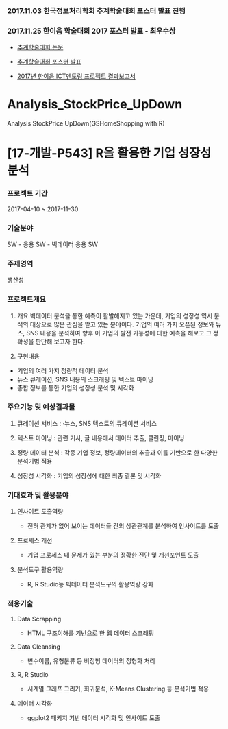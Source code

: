 ### 2017.11.03 한국정보처리학회 추계학술대회 포스터 발표 진행


### 2017.11.25 한이음 학술대회 2017 포스터 발표 - 최우수상



- [추계학술대회 논문](https://github.com/Analysis-of-corporate-growth-using-R/Analysis_StockPrice_UpDown/blob/master/KIPS%20%E1%84%8E%E1%85%AE%E1%84%80%E1%85%A8%E1%84%92%E1%85%A1%E1%86%A8%E1%84%89%E1%85%AE%E1%86%AF%E1%84%87%E1%85%A1%E1%86%AF%E1%84%91%E1%85%AD%E1%84%83%E1%85%A2%E1%84%92%E1%85%AC-%E1%84%82%E1%85%A9%E1%86%AB%E1%84%86%E1%85%AE%E1%86%AB(R%E1%84%80%E1%85%AA%20%E1%84%87%E1%85%AE%E1%86%AB%E1%84%89%E1%85%A5%E1%86%A8%E1%84%8B%E1%85%A1%E1%86%AF%E1%84%80%E1%85%A9%E1%84%85%E1%85%B5%E1%84%8C%E1%85%B3%E1%86%B7%E1%84%8B%E1%85%B3%E1%86%AF%20%E1%84%92%E1%85%AA%E1%86%AF%E1%84%8B%E1%85%AD%E1%86%BC%E1%84%92%E1%85%A1%E1%86%AB%20%E1%84%80%E1%85%B5%E1%84%8B%E1%85%A5%E1%86%B8%E1%84%8B%E1%85%B4%20%E1%84%89%E1%85%A5%E1%86%BC%E1%84%8C%E1%85%A1%E1%86%BC%E1%84%89%E1%85%A5%E1%86%BC%20%E1%84%87%E1%85%AE%E1%86%AB%E1%84%89%E1%85%A5%E1%86%A8).pdf)


- [추계학술대회 포스터 발표](https://github.com/Analysis-of-corporate-growth-using-R/Analysis_StockPrice_UpDown/blob/master/%E1%84%92%E1%85%A1%E1%86%AB%E1%84%8B%E1%85%B5%E1%84%8B%E1%85%B3%E1%86%B7%E1%84%92%E1%85%A1%E1%86%A8%E1%84%89%E1%85%AE%E1%86%AF%E1%84%83%E1%85%A2%E1%84%92%E1%85%AC_%E1%84%91%E1%85%A9%E1%84%89%E1%85%B3%E1%84%90%E1%85%A5%E1%84%8B%E1%85%A3%E1%86%BC%E1%84%89%E1%85%B5%E1%86%A8(R%E1%84%89%E1%85%A5%E1%86%BC%E1%84%8C%E1%85%A1%E1%86%BC%E1%84%89%E1%85%A5%E1%86%BC%E1%84%87%E1%85%AE%E1%86%AB%E1%84%89%E1%85%A5%E1%86%A8)_%E1%84%8E%E1%85%AC%E1%84%8C%E1%85%A9%E1%86%BC.pdf)


- [2017년 한이음 ICT멘토링 프로젝트 결과보고서](https://github.com/RyuJiseung/Analysis_StockPrice_UpDown/blob/master/2017%EB%85%84%20%ED%95%9C%EC%9D%B4%EC%9D%8C%20ICT%EB%A9%98%ED%86%A0%EB%A7%81%20%EA%B2%B0%EA%B3%BC%EB%B3%B4%EA%B3%A0%EC%84%9C.pdf)


# Analysis_StockPrice_UpDown
Analysis StockPrice UpDown(GSHomeShopping with R)

# [17-개발-P543] R을 활용한 기업 성장성 분석

### 프로젝트 기간	
2017-04-10 ~ 2017-11-30

### 기술분야	
SW  -  응용 SW  -  빅데이터 응용 SW

### 주제영역	
생산성

### 프로젝트개요	

1. 개요 
빅데이터 분석을 통한 예측이 활발해지고 있는 가운데, 기업의 성장성 역시 분석의 대상으로 많은 관심을 받고 있는 분야이다. 기업의 여러 가지 오픈된 정보와 뉴스, SNS 내용을 분석하여 향후 이 기업의 발전 가능성에 대한 예측을 해보고 그 정확성을 판단해 보고자 한다.  

2. 구현내용 

- 기업의 여러 가지 정량적 데이터 분석 
- 뉴스 큐레이션, SNS 내용의 스크래핑 및 텍스트 마이닝 
- 종합 정보를 통한 기업의 성장성 분석 및 시각화 

### 주요기능 및 예상결과물	

1) 큐레이션 서비스 : ·뉴스, SNS 텍스트의 큐레이션 서비스 

2) 텍스트 마이닝 : 관련 기사, 글 내용에서 데이터 추출, 클린징, 마이닝 

3) 정량 데이터 분석 : 각종 기업 정보, 정량데이터의 추출과 이를 기반으로 한 다양한 분석기법 적용 

4) 성장성 시각화 : 기업의 성장성에 대한 최종 결론 및 시각화 

### 기대효과 및 활용분야	

1) 인사이트 도출역량 
    - 전혀 관계가 없어 보이는 데이터들 간의 상관관계를 분석하여 인사이트를 도출 

2) 프로세스 개선 
    - 기업 프로세스 내 문제가 있는 부분의 정확한 진단 및 개선포인트 도출 

3) 분석도구 활용역량 
    - R, R Studio등 빅데이터 분석도구의 활용역량 강화 

### 적용기술

1) Data Scrapping 
    - HTML 구조이해를 기반으로 한 웹 데이터 스크래핑 

2) Data Cleansing 
    - 변수이름, 유형분류 등 비정형 데이터의 정형화 처리 

3) R, R Studio 
    - 시계열 그래프 그리기, 회귀분석, K-Means Clustering 등 분석기법 적용 

4) 데이터 시각화 
    - ggplot2 패키지 기반 데이터 시각화 및 인사이트 도출

